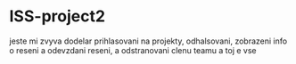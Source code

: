 # ISS-project2

 jeste mi zvyva dodelar prihlasovani na projekty, 
 odhalsovani, 
 zobrazeni info o reseni 
 a odevzdani reseni, 
 a odstranovani clenu teamu a toj e vse
